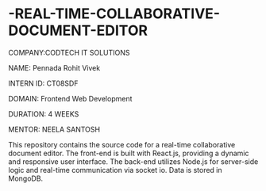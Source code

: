# -REAL-TIME-COLLABORATIVE-DOCUMENT-EDITOR

COMPANY:CODTECH IT SOLUTIONS

NAME: Pennada Rohit Vivek

INTERN ID: CT08SDF

DOMAIN: Frontend Web Development

DURATION: 4 WEEKS

MENTOR: NEELA SANTOSH

This repository contains the source code for a real-time collaborative document editor. The front-end is built with React.js, providing a dynamic and responsive user interface. The back-end utilizes Node.js for server-side logic and real-time communication via socket io. Data is stored in MongoDB.

